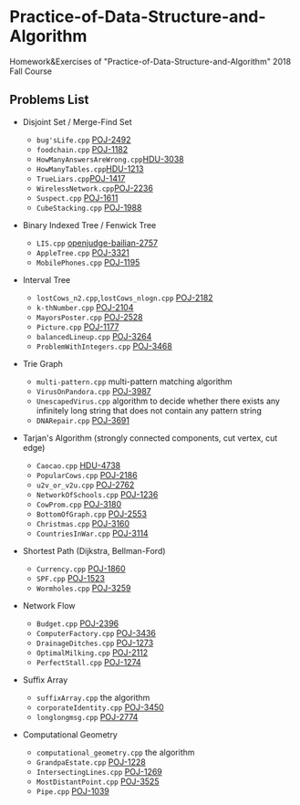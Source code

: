 # Practice-of-Data-Structure-and-Algorithm
Homework&amp;Exercises of "Practice-of-Data-Structure-and-Algorithm" 2018 Fall Course

## Problems List

- Disjoint Set / Merge-Find Set
  - `bug'sLife.cpp` [POJ-2492](http://poj.org/problem?id=2492)
  - `foodchain.cpp` [POJ-1182](http://poj.org/problem?id=1182)
  - `HowManyAnswersAreWrong.cpp`[HDU-3038](http://acm.hdu.edu.cn/showproblem.php?pid=3038)
  - `HowManyTables.cpp`[HDU-1213](http://acm.hdu.edu.cn/showproblem.php?pid=1213)
  - `TrueLiars.cpp`[POJ-1417](http://poj.org/problem?id=1417)
  - `WirelessNetwork.cpp`[POJ-2236](http://poj.org/problem?id=2236)
  - `Suspect.cpp` [POJ-1611](http://poj.org/problem?id=1611)
  - `CubeStacking.cpp` [POJ-1988](http://poj.org/problem?id=1988)
- Binary Indexed Tree / Fenwick Tree
  - `LIS.cpp` [openjudge-bailian-2757](http://bailian.openjudge.cn/practice/2757/)
  - `AppleTree.cpp` [POJ-3321](http://poj.org/problem?id=3321)
  - `MobilePhones.cpp` [POJ-1195](http://poj.org/problem?id=1195)
- Interval Tree
  - `lostCows_n2.cpp`,`lostCows_nlogn.cpp` [POJ-2182](http://poj.org/problem?id=2182)
  - `k-thNumber.cpp` [POJ-2104](http://poj.org/problem?id=2104)
  - `MayorsPoster.cpp` [POJ-2528](http://poj.org/problem?id=2528)
  - `Picture.cpp` [POJ-1177](http://poj.org/problem?id=1177)
  - `balancedLineup.cpp` [POJ-3264](http://poj.org/problem?id=3264)
  - `ProblemWithIntegers.cpp` [POJ-3468](http://poj.org/problem?id=3468)
- Trie Graph
  - `multi-pattern.cpp` multi-pattern matching algorithm
  - `VirusOnPandora.cpp` [POJ-3987](http://poj.org/problem?id=3987)
  - `UnescapedVirus.cpp` algorithm to decide whether there exists any infinitely long string that does not contain any pattern string
  - `DNARepair.cpp` [POJ-3691](http://poj.org/problem?id=3691)
- Tarjan's Algorithm (strongly connected components, cut vertex, cut edge)
  - `Caocao.cpp` [HDU-4738](http://acm.hdu.edu.cn/showproblem.php?pid=4738)
  - `PopularCows.cpp` [POJ-2186](http://poj.org/problem?id=2186)
  - `u2v_or_v2u.cpp` [POJ-2762](http://poj.org/problem?id=2762)
  - `NetworkOfSchools.cpp` [POJ-1236](http://poj.org/problem?id=1236)
  - `CowProm.cpp` [POJ-3180](http://poj.org/problem?id=3180)
  - `BottomOfGraph.cpp` [POJ-2553](http://poj.org/problem?id=2553)
  - `Christmas.cpp` [POJ-3160](http://poj.org/problem?id=3160)
  - `CountriesInWar.cpp` [POJ-3114](http://poj.org/problem?id=3114)
- Shortest Path (Dijkstra, Bellman-Ford)
  - `Currency.cpp` [POJ-1860](http://poj.org/problem?id=1860)
  - `SPF.cpp` [POJ-1523](http://poj.org/problem?id=1523)
  - `Wormholes.cpp` [POJ-3259](http://poj.org/problem?id=3259)
- Network Flow
  - `Budget.cpp` [POJ-2396](http://poj.org/problem?id=2396)
  - `ComputerFactory.cpp` [POJ-3436](http://poj.org/problem?id=3436)
  - `DrainageDitches.cpp` [POJ-1273](http://poj.org/problem?id=1273)
  - `OptimalMilking.cpp` [POJ-2112](http://poj.org/problem?id=2112)
  - `PerfectStall.cpp` [POJ-1274](http://poj.org/problem?id=1274)

- Suffix Array
  - `suffixArray.cpp` the algorithm
  - `corporateIdentity.cpp` [POJ-3450](http://poj.org/problem?id=3450)
  - `longlongmsg.cpp` [POJ-2774](http://poj.org/problem?id=2774)

- Computational Geometry
  - `computational_geometry.cpp` the algorithm
  - `GrandpaEstate.cpp` [POJ-1228](http://poj.org/problem?id=1228)
  - `IntersectingLines.cpp` [POJ-1269](http://poj.org/problem?id=1269)
  - `MostDistantPoint.cpp` [POJ-3525](http://poj.org/problem?id=3525)
  - `Pipe.cpp` [POJ-1039](http://poj.org/problem?id=1039)
